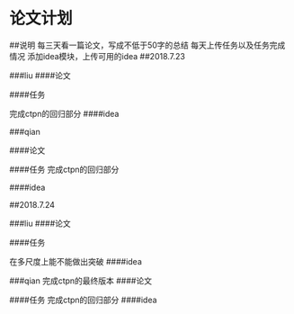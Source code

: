 # 论文计划
##说明
每三天看一篇论文，写成不低于50字的总结
每天上传任务以及任务完成情况
添加idea模块，上传可用的idea
##2018.7.23

###liu
####论文

####任务

完成ctpn的回归部分
####idea


###qian

####论文

####任务
完成ctpn的回归部分

####idea

##2018.7.24

###liu
####论文

####任务

在多尺度上能不能做出突破
####idea


###qian
完成ctpn的最终版本
####论文

####任务
完成ctpn的回归部分
####idea
